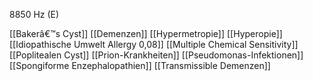 8850 Hz (E)

[[Bakerâ€™s Cyst]]
[[Demenzen]]
[[Hypermetropie]]
[[Hyperopie]]
[[Idiopathische Umwelt Allergy 0,08]]
[[Multiple Chemical Sensitivity]]
[[Poplitealen Cyst]]
[[Prion-Krankheiten]]
[[Pseudomonas-Infektionen]]
[[Spongiforme Enzephalopathien]]
[[Transmissible Demenzen]]